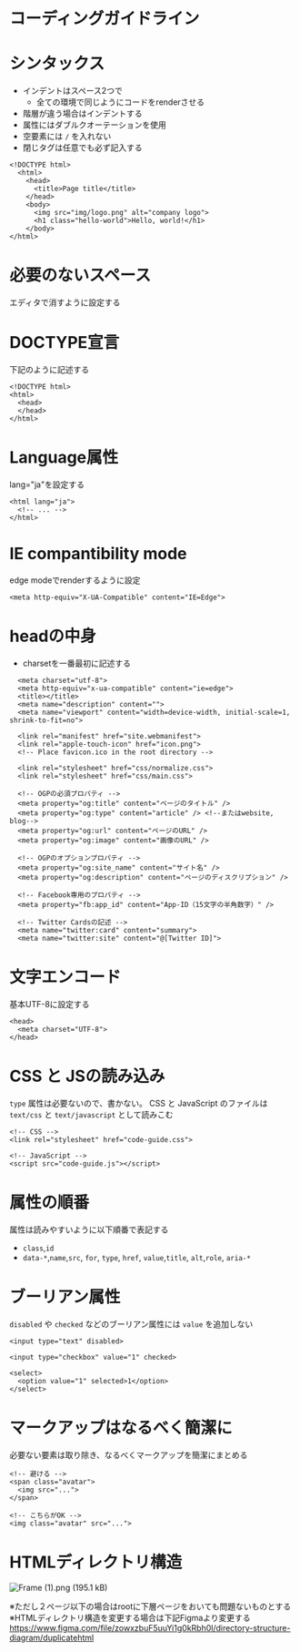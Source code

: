 # コーディングガイドライン
# シンタックス
- インデントはスペース2つで
    - 全ての環境で同じようにコードをrenderさせる
- 階層が違う場合はインデントする
- 属性にはダブルクオーテーションを使用
- 空要素には `/` を入れない
- 閉じタグは任意でも必ず記入する

```
<!DOCTYPE html>
  <html>
    <head>
      <title>Page title</title>
    </head>
    <body>
      <img src="img/logo.png" alt="company logo">
      <h1 class="hello-world">Hello, world!</h1>
    </body>
</html>
```

# 必要のないスペース
エディタで消すように設定する

# DOCTYPE宣言
下記のように記述する
```
<!DOCTYPE html>
<html>
  <head>
  </head>
</html>
```

# Language属性
lang="ja"を設定する
```
<html lang="ja">
  <!-- ... -->
</html>
```
# IE compantibility mode
edge modeでrenderするように設定
```
<meta http-equiv="X-UA-Compatible" content="IE=Edge">
```

# headの中身

- charsetを一番最初に記述する

```
  <meta charset="utf-8">
  <meta http-equiv="x-ua-compatible" content="ie=edge">
  <title></title>
  <meta name="description" content="">
  <meta name="viewport" content="width=device-width, initial-scale=1, shrink-to-fit=no">

  <link rel="manifest" href="site.webmanifest">
  <link rel="apple-touch-icon" href="icon.png">
  <!-- Place favicon.ico in the root directory -->

  <link rel="stylesheet" href="css/normalize.css">
  <link rel="stylesheet" href="css/main.css">

  <!-- OGPの必須プロパティ -->
  <meta property="og:title" content="ページのタイトル" />
  <meta property="og:type" content="article" /> <!--またはwebsite, blog-->
  <meta property="og:url" content="ページのURL" />
  <meta property="og:image" content="画像のURL" />

  <!-- OGPのオプションプロパティ -->
  <meta property="og:site_name" content="サイト名" />
  <meta property="og:description" content="ページのディスクリプション" />

  <!-- Facebook専用のプロパティ -->
  <meta property="fb:app_id" content="App-ID（15文字の半角数字）" />

  <!-- Twitter Cardsの記述 -->
  <meta name="twitter:card" content="summary">
  <meta name="twitter:site" content="@[Twitter ID]">
```


# 文字エンコード
基本UTF-8に設定する
```
<head>
  <meta charset="UTF-8">
</head>
```

# CSS と JSの読み込み
`type` 属性は必要ないので、書かない。
CSS と JavaScript のファイルは `text/css` と `text/javascript` として読みこむ
```
<!-- CSS -->
<link rel="stylesheet" href="code-guide.css">

<!-- JavaScript -->
<script src="code-guide.js"></script>
```

# 属性の順番
属性は読みやすいように以下順番で表記する

<ul>
  <li><code>class</code>,<code>id</code></li>
  <li><code>data-*</code>,<code>name</code>,<code>src</code>, <code>for</code>, <code>type</code>, <code>href</code>, <code>value</code>,<code>title</code>, <code>alt</code>,<code>role</code>, <code>aria-*</code></li>
</ul>


# ブーリアン属性
`disabled` や `checked` などのブーリアン属性には `value` を追加しない
```
<input type="text" disabled>

<input type="checkbox" value="1" checked>

<select>
  <option value="1" selected>1</option>
</select>
```

# マークアップはなるべく簡潔に
必要ない要素は取り除き、なるべくマークアップを簡潔にまとめる
```
<!-- 避ける -->
<span class="avatar">
  <img src="...">
</span>

<!-- こちらがOK -->
<img class="avatar" src="...">
```

# HTMLディレクトリ構造

![Frame (1).png (195.1 kB)](https://bagelee.s3-ap-northeast-1.amazonaws.com/uploads/production/attachments/5668/2018/06/13/13434/d6b26971-cbb9-4de2-b324-3c01e2393885.png)

※ただし２ページ以下の場合はrootに下層ページをおいても問題ないものとする
※HTMLディレクトリ構造を変更する場合は下記Figmaより変更する
https://www.figma.com/file/zowxzbuF5uuYi1g0kRbh0l/directory-structure-diagram/duplicatehtml
